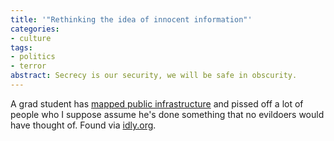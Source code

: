 ```yaml
---
title: '"Rethinking the idea of innocent information"'
categories:
- culture
tags:
- politics
- terror
abstract: Secrecy is our security, we will be safe in obscurity.
---
```


A grad student has [mapped public infrastructure][1] and pissed off a lot of people who I suppose assume he's done something that no evildoers would have thought of.  Found via [idly.org][2].

   [1]: http://www.washingtonpost.com/wp-dyn/articles/A23689-2003Jul7.html
   [2]: http://www.idly.org/2003/07/08/fiberoptic_nervous_system_mapped.php


